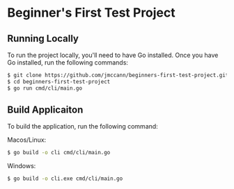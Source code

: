 Beginner's First Test Project
==========================

## Running Locally

To run the project locally, you'll need to have Go installed. Once you have Go installed, run the following commands:

```bash
$ git clone https://github.com/jmccann/beginners-first-test-project.git
$ cd beginners-first-test-project
$ go run cmd/cli/main.go
```

## Build Applicaiton

To build the application, run the following command:

Macos/Linux:
```bash
$ go build -o cli cmd/cli/main.go
```

Windows:
```bash
$ go build -o cli.exe cmd/cli/main.go
```
